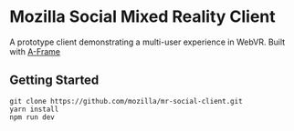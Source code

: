 # Mozilla Social Mixed Reality Client

A prototype client demonstrating a multi-user experience in WebVR. Built with [A-Frame](https://github.com/aframevr/aframe/)

## Getting Started

```
git clone https://github.com/mozilla/mr-social-client.git
yarn install
npm run dev
```
